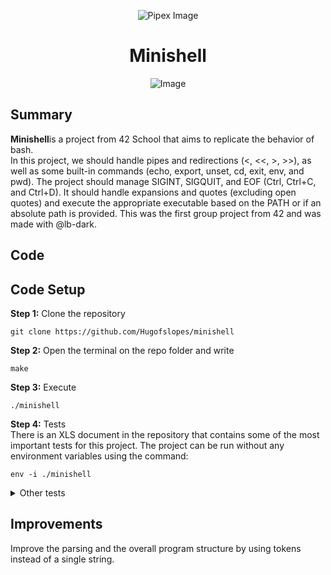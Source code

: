 <html>
    <p align="center">
        <img src="https://www.42porto.com/wp-content/uploads/2024/08/42-Porto-Horizontal.png" alt="Pipex Image" />
    </p>
    <h1 align="center">Minishell</h1>
    <p align="center">
        <img src="https://github.com/user-attachments/assets/51a8952d-56ae-4ca3-8d3c-c2691db63696" alt="Image" />
    </p>
</html>

## Summary
<html>
    <p>
        <b>Minishell</b>is a project from 42 School that aims to replicate the behavior of bash.<br>
        In this project, we should handle pipes and redirections (<, <<, >, >>), as well as some built-in commands (echo, export, unset, cd, exit, env, and pwd). The project should manage SIGINT, SIGQUIT, and EOF (Ctrl, Ctrl+C, and Ctrl+D). It should handle expansions and quotes (excluding open quotes) and execute the appropriate executable based on the PATH or if an absolute path is provided. This was the first group project from 42 and was made with @lb-dark.
    </p>
</html>

## Code
## Code Setup
<html>
    <p>    
    <b>Step 1:</b> Clone the repository
    </p>
</html>
 
    git clone https://github.com/Hugofslopes/minishell 

<html>
    <p>
    <b>Step 2:</b> Open the terminal on the repo folder and write
    </p>
</html>

    make

<html>
    <p>
    <b>Step 3:</b> Execute
    </p>
</html>

    ./minishell

<html>
    <p>
    <b>Step 4:</b> Tests<br>
    There is an XLS document in the repository that contains some of the most important tests for this project. The project can be run without any environment variables using the command:
    </p>
</html>

    env -i ./minishell

<details>
    <summary>Other tests</summary>
    <br>
    <p>The best way that i found to test if the beahvior of exacly the same as bash was using one terminal multiplexer (tmux).</p>
    <ol>
        <li>Open the terminal an write tmux (if you have it instaled, otherwise just run apt-get update; apt-get instal tmux)
        </li>
        <li>Navigate to the root of your project</li>
        <li>write bash (to enter bash)</li>
        <li>Press ctrl + b and then % (shift + 5, in my case)</li>
        <li>Execute the minishell (./minishell)<li>Execute the minishell
        <li>Press ctrl + b and then : (it will open prompt at the end of your screen)</li>
        <li>write setw synchronize-panes on</li>
        <li>
        <li>From now on everithing that you write on pane will be writen on the other as well</li>
    </ol>
</details>

## Improvements
<html>
    <p>
    Improve the parsing and the overall program structure by using tokens instead of a single string.
    </p>
</html>